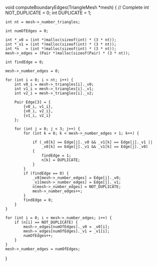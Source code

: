 void computeBoundaryEdges(TriangleMesh *mesh)
{
    // Complete
    int NOT_DUPLICATE = 0;
    int DUPLICATE = 1;

    int nt = mesh->_number_triangles;
    
    int numOfEdges = 0;

    int *_v0 = (int *)malloc(sizeof(int) * (3 * nt));
    int *_v1 = (int *)malloc(sizeof(int) * (3 * nt));
    int *n   = (int *)malloc(sizeof(int) * (3 * nt));
    mesh->_edges = (Pair *)malloc(sizeof(Pair) * (3 * nt));

    int findEdge = 0;

    mesh->_number_edges = 0;

    for (int i = 0; i < nt; i++) {
        int v0_i = mesh->_triangles[i]._v0;
        int v1_i = mesh->_triangles[i]._v1;
        int v2_i = mesh->_triangles[i]._v2;

        Pair Edge[3] = {
            {v0_i, v1_i},
            {v0_i, v2_i},
            {v1_i, v2_i}
        };

        for (int j = 0; j < 3; j++) {
            for (int k = 0; k < mesh->_number_edges + 1; k++) {

                if (_v0[k] == Edge[j]._v0 && _v1[k] == Edge[j]._v1 || 
                    _v0[k] == Edge[j]._v1 && _v1[k] == Edge[j]._v0)
                {
                    findEdge = 1;
                    n[k] = DUPLICATE;
                }
            }
            if (findEdge == 0) {
                _v0[mesh->_number_edges] = Edge[j]._v0;
                _v1[mesh->_number_edges] = Edge[j]._v1;
                n[mesh->_number_edges] = NOT_DUPLICATE;
                mesh->_number_edges++;
            }
            findEdge = 0;
        }
    }

    for (int i = 0; i < mesh->_number_edges; i++) {
        if (n[i] == NOT_DUPLICATE) {
            mesh->_edges[numOfEdges]._v0 = _v0[i];
            mesh->_edges[numOfEdges]._v1 = _v1[i];
            numOfEdges++;
        }
    }
    mesh->_number_edges = numOfEdges;
}
